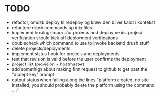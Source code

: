 # TODO
- refactor, omdøb deploy til redeploy og kræv den bliver kaldt i kontekst
- refactore drush commands up into files
- implement hosting-import for projects and deployments. project verification should kick off deployment verifications
- doublecheck which command to use to invoke backend drush stuff
- delete projects/deployments
- implement status hook for projects and deployments
- test that revision is valid before the user confirms the deployment
- project list (provision + hostmaster)
- add somethign about making first request to github to get past the "accept key" prompt
- output status when failing along the lines "platform created, no site installed, you should probably delete the platform using the command ...."
